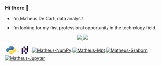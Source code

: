 ### Hi there 👋

- I'm Matheus De Carli, data analyst!

- I'm looking for my first professional opportunity in the technology field.

<div align="center">
  <a href="https://github.com/decarlimatheus">
  <img height="180em" src="https://github-readme-stats.vercel.app/api?username=decarlimatheus&show_icons=true&theme=dark&include_all_commits=true&count_private=true"/>
  <img height="180em" src="https://github-readme-stats.vercel.app/api/top-langs/?username=decarlimatheus&layout=compact&langs_count=7&theme=dark"/>
</div>

  <div style="display: inline_block"><br>
  <img align="center" alt="Matheus-Py" height="30" width="40" src="https://raw.githubusercontent.com/devicons/devicon/master/icons/python/python-original.svg">
   <img align="center" alt="Matheus-Pandas" height="30" width="40" src="https://raw.githubusercontent.com/devicons/devicon/2ae2a900d2f041da66e950e4d48052658d850630/icons/pandas/pandas-original.svg">
    <img align="center" alt="Matheus-NumPy" height="30" width="40" src="https://camo.githubusercontent.com/161d0875a4808ac2031e966232c535e724d7d897784a7e13710eb1fd58074a25/68747470733a2f2f63646e2e6a7364656c6976722e6e65742f67682f64657669636f6e732f64657669636f6e2f69636f6e732f6e756d70792f6e756d70792d6f726967696e616c2e737667">
    <img align="center" alt="Matheus-Mpt" height="30" width="40" src="https://camo.githubusercontent.com/30cc661e7ec7d6092c130d61f91f1bd54c2a36d88ab3922600fb22c295580c49/68747470733a2f2f7365656b6c6f676f2e636f6d2f696d616765732f4d2f6d6174706c6f746c69622d6c6f676f2d373637363837304143302d7365656b6c6f676f2e636f6d2e706e67">
    <img align="center" alt="Matheus-Seaborn" height="30" width="40" src="https://seaborn.pydata.org/_images/logo-mark-lightbg.svg">
    <img align="center" alt="Matheus-Jupyter" height="30" width="40" src="https://camo.githubusercontent.com/91f4863c4173000fdc6e9d17b47fd33d195926a4b40ac900575c60544e3993a7/68747470733a2f2f63646e2e6a7364656c6976722e6e65742f67682f64657669636f6e732f64657669636f6e2f69636f6e732f6a7570797465722f6a7570797465722d6f726967696e616c2d776f72646d61726b2e737667">
  </div>
  
<!--
**decarlimatheus/decarlimatheus** is a ✨ _special_ ✨ repository because its `README.md` (this file) appears on your GitHub profile.

Here are some ideas to get you started:

- 🔭 I’m currently working on ...
- 🌱 I’m currently learning ...
- 👯 I’m looking to collaborate on ...
- 🤔 I’m looking for help with ...
- 💬 Ask me about ...
- 📫 How to reach me: ...
- 😄 Pronouns: ...
- ⚡ Fun fact: ...
-->
